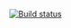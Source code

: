 [![Build status](https://ci.appveyor.com/api/projects/status/7mdi9a8ru90qyr2n?svg=true)](https://ci.appveyor.com/project/MattOlenik/winston-g7l7d)

